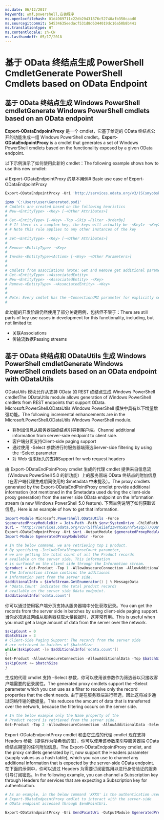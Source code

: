 ```yaml
---
ms.date: 06/12/2017
keywords: wmf,powershell,安装程序
ms.openlocfilehash: 01d4989711c22db20431876c52740afb350caad0
ms.sourcegitcommit: 54534635eedacf531d8d6344019dc16a50b8b441
ms.translationtype: HT
ms.contentlocale: zh-CN
ms.lasthandoff: 05/17/2018
---
```

# <a name="generate-powershell-cmdlets-based-on-odata-endpoint"></a><span data-ttu-id="6a434-102">基于 OData 终结点生成 PowerShell Cmdlet</span><span class="sxs-lookup"><span data-stu-id="6a434-102">Generate PowerShell Cmdlets based on OData Endpoint</span></span>
<a name="generate-windows-powershell-cmdlets-based-on-an-odata-endpoint"></a><span data-ttu-id="6a434-103">基于 OData 终结点生成 Windows PowerShell cmdlet</span><span class="sxs-lookup"><span data-stu-id="6a434-103">Generate Windows PowerShell cmdlets based on an OData endpoint</span></span>
--------------------------------------------------------------

<span data-ttu-id="6a434-104">**Export-ODataEndpointProxy** 是一个 cmdlet，它基于给定的 OData 终结点公开的功能生成一组 Windows PowerShell cmdlet。</span><span class="sxs-lookup"><span data-stu-id="6a434-104">**Export-ODataEndpointProxy** is a cmdlet that generates a set of Windows PowerShell cmdlets based on the functionality exposed by a given OData endpoint.</span></span>

<span data-ttu-id="6a434-105">以下示例演示了如何使用此新的 cmdlet：</span><span class="sxs-lookup"><span data-stu-id="6a434-105">The following example shows how to use this new cmdlet:</span></span>

<span data-ttu-id="6a434-106">\# Export-ODataEndpointProxy 的基本用例</span><span class="sxs-lookup"><span data-stu-id="6a434-106">\# Basic use case of Export-ODataEndpointProxy</span></span>

```powershell
Export-ODataEndpointProxy -Uri 'http://services.odata.org/v3/(S(snyobsk1hhutkb2yulwldgf1))/odata/odata.svc' -OutputModule C:\Users\user\Generated.psd1

ipmo 'C:\Users\user\Generated.psd1'
# Cmdlets are created based on the following heuristics
# New-<EntityType> -<Key> [-<Other Attributes>]
#
# Get-<EntityType> [-<Key> -Top –Skip –Filter -OrderBy]
# # If there is a complex key, the keys will actually be -<Key1> -<Key2>…
# # Note this rule applies to any other instances of the key
#
# Set-<EntityType> -<Key> [-<Other Attributes>]
#
# Remove-<EntityType> -<Key>
#
# Invoke-<EntityType><Action> [-<Key> -<Other Parameters>]
#
#
# Cmdlets from associations (Note: Get and Remove get additional parameter sets)
# Get-<EntityType> -<AssociatedEntity>
# New-<EntityType> -<AssociatedEntity> -<Key>
# Remove-<EntityType> -<AssociatedEntity> -<Key>
#
#
# Note: Every cmdlet has the –ConnectionURI parameter for explicitly setting the URI of the endpoint. This normally uses the same address that you gave the Export-ODataEndpointProxy cmdlet, but can be overridden in this fashion for the sake of similar endpoints.
#
```

<span data-ttu-id="6a434-107">此功能的开发阶段仍然使用了部分关键用例，包括但不限于：</span><span class="sxs-lookup"><span data-stu-id="6a434-107">There are still parts of key use cases in development for this functionality, including, but not limited to:</span></span>
-   <span data-ttu-id="6a434-108">关联</span><span class="sxs-lookup"><span data-stu-id="6a434-108">Associations</span></span>
-   <span data-ttu-id="6a434-109">传输流数据</span><span class="sxs-lookup"><span data-stu-id="6a434-109">Passing streams</span></span>

<a name="generate-windows-powershell-cmdlets-based-on-an-odata-endpoint-with-odatautils"></a><span data-ttu-id="6a434-110">基于 OData 终结点和 ODataUtils 生成 Windows PowerShell cmdlet</span><span class="sxs-lookup"><span data-stu-id="6a434-110">Generate Windows PowerShell cmdlets based on an OData endpoint with ODataUtils</span></span>
------------------------------------------------------------------------------
<span data-ttu-id="6a434-111">ODataUtils 模块允许从支持 OData 的 REST 终结点生成 Windows PowerShell cmdlet</span><span class="sxs-lookup"><span data-stu-id="6a434-111">The ODataUtils module allows generation of Windows PowerShell cmdlets from REST endpoints that support OData.</span></span> <span data-ttu-id="6a434-112">Microsoft.PowerShell.ODataUtils Windows PowerShell 模块中具有以下增量增强功能。</span><span class="sxs-lookup"><span data-stu-id="6a434-112">The following incremental enhancements are in the Microsoft.PowerShell.ODataUtils Windows PowerShell module.</span></span>
-   <span data-ttu-id="6a434-113">将附加信息从服务器端终结点引导到客户端。</span><span class="sxs-lookup"><span data-stu-id="6a434-113">Channel additional information from server-side endpoint to client side.</span></span>
-   <span data-ttu-id="6a434-114">客户端分页支持</span><span class="sxs-lookup"><span data-stu-id="6a434-114">Client-side paging support</span></span>
-   <span data-ttu-id="6a434-115">通过使用 -Select 参数进行的服务器端筛选</span><span class="sxs-lookup"><span data-stu-id="6a434-115">Server-side filtering by using the -Select parameter</span></span>
-   <span data-ttu-id="6a434-116">对 Web 请求标头的支持</span><span class="sxs-lookup"><span data-stu-id="6a434-116">Support for web request headers</span></span>

<span data-ttu-id="6a434-117">由 Export-ODataEndPointProxy cmdlet 生成的代理 cmdlet 提供来自信息流（Windows PowerShell 5.0 的新功能）上的服务器端 OData 终结点的附加信息（在客户端代理生成期间使用的 $metadata 中未提及）。</span><span class="sxs-lookup"><span data-stu-id="6a434-117">The proxy cmdlets generated by the Export-ODataEndPointProxy cmdlet provide additional information (not mentioned in the $metadata used during the client-side proxy generation) from the server side OData endpoint on the Information stream (a new Windows PowerShell 5.0 feature).</span></span> <span data-ttu-id="6a434-118">下面举例说明了如何获取该信息。</span><span class="sxs-lookup"><span data-stu-id="6a434-118">Here is an example of how to get that information.</span></span>
```powershell
Import-Module Microsoft.PowerShell.ODataUtils -Force
$generatedProxyModuleDir = Join-Path -Path $env:SystemDrive -ChildPath 'ODataDemoProxy'
$uri = "http://services.odata.org/V3/(S(fhleiief23wrm5a5nhf542q5))/OData/OData.svc/"
Export-ODataEndpointProxy -Uri $uri -OutputModule $generatedProxyModuleDir -Force -AllowUnSecureConnection -Verbose -AllowClobber
Import-Module $generatedProxyModuleDir -Force

# In the below command, we are retrieving top 1 product.
# By specifying -IncludeTotalResponseCount parameter,
# we are getting the total count of all the Product records
# available on the server side. This information
# is surfaced on the client side through the Information stream.
$product = Get-Product -Top 1 -AllowUnsecureConnection -AllowAdditionalData -IncludeTotalResponseCount -InformationVariable infoStream
# The Information stream contains the additional
# information sent from the server side.
$additionalInfo = $infoStream.GetEnumerator() | % MessageData
# 'Odata.Count' indicates the total product records
# available on the server side Odata endpoint.
$additionalInfo['odata.count']
```

<span data-ttu-id="6a434-119">你可以通过使用客户端分页支持从服务器端中分批获取记录。</span><span class="sxs-lookup"><span data-stu-id="6a434-119">You can get the records from the server side in batches by using client-side paging support.</span></span> <span data-ttu-id="6a434-120">当你必须通过网络从服务器获取大量数据时，这非常有用。</span><span class="sxs-lookup"><span data-stu-id="6a434-120">This is useful when you must get a large amount of data from the server over the network.</span></span>
```powershell
$skipCount = 0
$batchSize = 3
# Client-Side Paging Support: The records from the server side
# are retrieved in batches of $batchSize
while($skipCount -le $additionalInfo['odata.count'])
{
Get-Product -AllowUnsecureConnection -AllowAdditionalData -Top $batchSize -Skip $skipCount
$skipCount += $batchSize
}
```

<span data-ttu-id="6a434-121">生成的代理 cmdlet 支持 –Select 参数，你可以使用该参数作为筛选器以只接收客户端需要的记录属性。</span><span class="sxs-lookup"><span data-stu-id="6a434-121">The generated proxy cmdlets support the –Select parameter which you can use as a filter to receive only the record properties that the client needs.</span></span> <span data-ttu-id="6a434-122">由于是在服务器端进行筛选，因此这将减少通过网络传输的数据量。</span><span class="sxs-lookup"><span data-stu-id="6a434-122">This reduces the amount of data that is transferred over the network, because the filtering occurs on the server side.</span></span>
```powershell
# In the below example only the Name property of the
# Product record is retrieved from the server side.
Get-Product -Top 2 -AllowUnsecureConnection -AllowAdditionalData -Select Name
```

<span data-ttu-id="6a434-123">Export-ODataEndpointProxy cmdlet 和由它生成的代理 cmdlet 现在支持 Headers 参数（提供作为哈希表的值），你可以使用该参数来引导服务器端 OData 终结点期望的任何附加信息。</span><span class="sxs-lookup"><span data-stu-id="6a434-123">The Export-ODataEndpointProxy cmdlet, and the proxy cmdlets generated by it, now support the Headers parameter (supply values as a hash table), which you can use to channel any additional information that is expected by the server-side OData endpoint.</span></span> <span data-ttu-id="6a434-124">在下面的示例中，你可以通过 Headers 为需要订阅密匙用以进行身份验证的服务引导订阅密匙。</span><span class="sxs-lookup"><span data-stu-id="6a434-124">In the following example, you can channel a Subscription key through Headers for services that are expecting a Subscription key for authentication.</span></span>
```powershell
# As an example, in the below command 'XXXX' is the authentication used by the
# Export-ODataEndpointProxy cmdlet to interact with the server-side
# OData endpoint accessed through $endPointUri.

Export-ODataEndpointProxy -Uri $endPointUri -OutputModule $generatedProxyModuleDir -Force -AllowUnSecureConnection -Verbose -Headers @{'subscription-key'='XXXX'}
```
